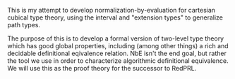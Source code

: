 This is my attempt to develop normalization-by-evaluation for cartesian cubical
type theory, using the interval and "extension types" to generalize path types.

The purpose of this is to develop a formal version of two-level type theory
which has good global properties, including (among other things) a rich and
decidable definitional eqivalence relation. NbE isn't the end goal, but rather
the tool we use in order to characterize algorithmic definitional equivalence.
We will use this as the proof theory for the successor to RedPRL.
